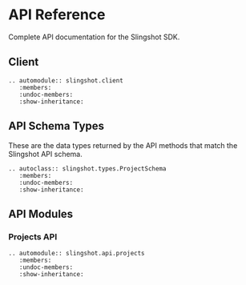 # API Reference

Complete API documentation for the Slingshot SDK.

## Client

```{eval-rst}
.. automodule:: slingshot.client
   :members:
   :undoc-members:
   :show-inheritance:
```

## API Schema Types

These are the data types returned by the API methods that match the Slingshot API schema.

```{eval-rst}
.. autoclass:: slingshot.types.ProjectSchema
   :members:
   :undoc-members:
   :show-inheritance:
```

## API Modules

### Projects API

```{eval-rst}
.. automodule:: slingshot.api.projects
   :members:
   :undoc-members:
   :show-inheritance:
```
